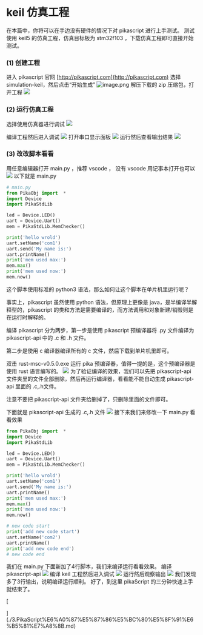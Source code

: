# keil 仿真工程

在本篇中，你将可以在手边没有硬件的情况下对 pikascript 进行上手测试。
测试使用 keil5 的仿真工程，仿真目标板为 stm32f103 ，下载仿真工程即可直接开始测试。
### (1) 创建工程
进入 pikascript 官网 [http://pikascript.com](http://pikascript.com)
选择 simulation-keil，然后点击“开始生成”
![image.png](https://cdn.nlark.com/yuque/0/2022/png/22991477/1644128841425-378e4391-426d-4dc3-bb2d-934e8facd22e.png#clientId=u964f7854-3670-4&crop=0&crop=0&crop=1&crop=1&from=paste&height=688&id=ua000a7d5&margin=%5Bobject%20Object%5D&name=image.png&originHeight=1204&originWidth=902&originalType=binary&ratio=1&rotation=0&showTitle=false&size=147062&status=done&style=none&taskId=u81074a64-e873-4e01-8837-fb9832c9222&title=&width=515.4285714285714)
解压下载的 zip 压缩包，打开工程
![](https://user-images.githubusercontent.com/88232613/130745821-864038df-d8b0-41d2-97e8-199815d0d57d.png#crop=0&crop=0&crop=1&crop=1&id=bvV6n&originHeight=873&originWidth=920&originalType=binary&ratio=1&rotation=0&showTitle=false&status=done&style=none&title=)


### (2) 运行仿真工程
选择使用仿真器进行调试
![](https://user-images.githubusercontent.com/88232613/130747706-b912e09f-3f68-495a-a69f-f8f7500b1e4e.png#crop=0&crop=0&crop=1&crop=1&id=uluci&originHeight=490&originWidth=1446&originalType=binary&ratio=1&rotation=0&showTitle=false&status=done&style=none&title=)


编译工程然后进入调试
![](https://user-images.githubusercontent.com/88232613/130747350-70ffa319-f04d-4f26-a75b-61864a19b8d8.png#crop=0&crop=0&crop=1&crop=1&id=wl3IA&originHeight=317&originWidth=1448&originalType=binary&ratio=1&rotation=0&showTitle=false&status=done&style=none&title=)
打开串口显示面板
![](https://user-images.githubusercontent.com/88232613/130747952-42073ba1-c4c4-4acb-9495-766cd5731374.png#crop=0&crop=0&crop=1&crop=1&id=BSGKN&originHeight=950&originWidth=1450&originalType=binary&ratio=1&rotation=0&showTitle=false&status=done&style=none&title=)
运行然后查看输出结果
![](https://user-images.githubusercontent.com/88232613/130748221-53fff9f6-6427-417d-b95a-3fa52a57eeaf.png#crop=0&crop=0&crop=1&crop=1&id=WWfzW&originHeight=975&originWidth=1461&originalType=binary&ratio=1&rotation=0&showTitle=false&status=done&style=none&title=)
### (3) 改改脚本看看
用任意编辑器打开 main.py ，推荐 vscode ， 没有 vscode 用记事本打开也可以
![](https://user-images.githubusercontent.com/88232613/130748847-477facfb-e16e-4e0e-8876-d66efd0ae48c.png#crop=0&crop=0&crop=1&crop=1&id=q7ZRQ&originHeight=845&originWidth=834&originalType=binary&ratio=1&rotation=0&showTitle=false&status=done&style=none&title=)
以下就是 main.py
```python
# main.py
from PikaObj import  *
import Device
import PikaStdLib 

led = Device.LED()
uart = Device.Uart()
mem = PikaStdLib.MemChecker()

print('hello wrold')
uart.setName('com1')
uart.send('My name is:')
uart.printName()
print('mem used max:')
mem.max()
print('mem used now:')
mem.now()
```
这个脚本使用标准的 python3 语法，那么如何让这个脚本在单片机里运行呢？
​

事实上，pikascript 虽然使用 python 语法，但原理上更像是 java，是半编译半解释型的，pikascript 的类和方法是需要编译的，而方法调用和对象新建/销毁则是在运行时解释的。
​

编译 pikascript 分为两步，第一步是使用 pikascript 预编译器将 .py 文件编译为 pikascript-api 中的 .c 和 .h 文件。


第二步是使用 c 编译器编译所有的 c 文件，然后下载到单片机里即可。


双击 rust-msc-v0.5.0.exe 运行 pika 预编译器，值得一提的是，这个预编译器是使用 rust 语言编写的。
![](https://user-images.githubusercontent.com/88232613/130749341-d12b7985-3685-419c-b9b8-8a09ae6f73d3.png#crop=0&crop=0&crop=1&crop=1&id=OF9No&originHeight=349&originWidth=835&originalType=binary&ratio=1&rotation=0&showTitle=false&status=done&style=none&title=)
为了验证编译的效果，我们可以先把 pikascript-api 文件夹里的文件全部删除，然后再运行编译器，看看能不能自动生成 pikascript-api 里面的 .c,.h文件。


注意不要把 pikascript-api 文件夹给删掉了，只删除里面的文件即可。


下面就是 pikascript-api 生成的 .c,.h 文件
![](https://user-images.githubusercontent.com/88232613/130750476-eaffce03-caeb-40b3-9841-550034fa191a.png#crop=0&crop=0&crop=1&crop=1&id=dMnmQ&originHeight=666&originWidth=793&originalType=binary&ratio=1&rotation=0&showTitle=false&status=done&style=none&title=)
接下来我们来修改一下 main.py 看看效果
```python
from PikaObj import  *
import Device
import PikaStdLib 

led = Device.LED()
uart = Device.Uart()
mem = PikaStdLib.MemChecker()

print('hello wrold')
uart.setName('com1')
uart.send('My name is:')
uart.printName()
print('mem used max:')
mem.max()
print('mem used now:')
mem.now()

# new code start
print('add new code start')
uart.setName('com2')
uart.printName()
print('add new code end')
# new code end
```
我们在 main.py 下面新加了4行脚本，我们来编译运行看看效果。
编译 pikascript-api
![](https://user-images.githubusercontent.com/88232613/130751195-40944d60-7d56-48a9-9f47-cab87d77d5a8.png#crop=0&crop=0&crop=1&crop=1&id=lKWmk&originHeight=386&originWidth=812&originalType=binary&ratio=1&rotation=0&showTitle=false&status=done&style=none&title=)
编译 keil 工程然后进入调试
![](https://user-images.githubusercontent.com/88232613/130751539-aa0bdb82-750f-4f98-8f6f-02d653dda64a.png#crop=0&crop=0&crop=1&crop=1&id=LkL2a&originHeight=261&originWidth=1463&originalType=binary&ratio=1&rotation=0&showTitle=false&status=done&style=none&title=)
运行然后观察输出
![](https://user-images.githubusercontent.com/88232613/130751653-cad627c2-367c-45a6-8c5f-686c7514df3c.png#crop=0&crop=0&crop=1&crop=1&id=Y2gPs&originHeight=944&originWidth=1465&originalType=binary&ratio=1&rotation=0&showTitle=false&status=done&style=none&title=)
我们发现多了3行输出，说明编译运行顺利。
好了，到这里 pikaScript 的三分钟快速上手就结束了。


[

](./3.PikaScript%E6%A0%87%E5%87%86%E5%BC%80%E5%8F%91%E6%B5%81%E7%A8%8B.md)
